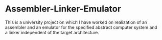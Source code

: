 # Assembler-Linker-Emulator
This is a university project on which I have worked on realization of an assembler and an emulator for the specified abstract computer system and a linker independent of the target architecture.
